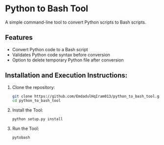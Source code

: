 # Python to Bash Tool

A simple command-line tool to convert Python scripts to Bash scripts.

## Features

- Convert Python code to a Bash script
- Validates Python code syntax before conversion
- Option to delete temporary Python file after conversion

## Installation and Execution Instructions:

1. Clone the repository:

   ```bash
   git clone https://github.com/EmdadulHqIram013/python_to_bash_tool.git
   cd python_to_bash_tool

2. Install the Tool:
   ```bash
   python setup.py install
3. Run the Tool:
   ```bash
   pytobash
